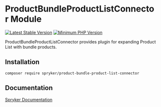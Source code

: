 # ProductBundleProductListConnector Module
[![Latest Stable Version](https://poser.pugx.org/spryker/product-bundle-product-list-connector/v/stable.svg)](https://packagist.org/packages/spryker/product-bundle-product-list-connector)
[![Minimum PHP Version](https://img.shields.io/badge/php-%3E%3D%208.2-8892BF.svg)](https://php.net/)

ProductBundleProductListConnector provides plugin for expanding Product List with bundle products.

## Installation

```
composer require spryker/product-bundle-product-list-connector
```

## Documentation

[Spryker Documentation](https://docs.spryker.com)
